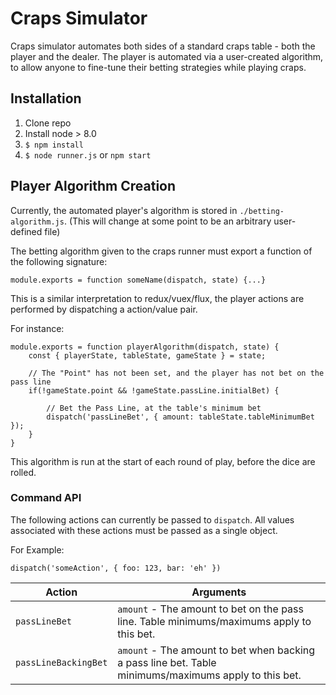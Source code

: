# Craps Simulator

Craps simulator automates both sides of a standard craps table - both the player and the dealer. The player is automated via a user-created algorithm, to allow anyone to fine-tune their betting strategies while playing craps.

## Installation

1. Clone repo
2. Install node > 8.0
3. `$ npm install`
4. `$ node runner.js` or `npm start`

## Player Algorithm Creation

Currently, the automated player's algorithm is stored in `./betting-algorithm.js`. (This will change at some point to be an arbitrary user-defined file)

The betting algorithm given to the craps runner must export a function of the following signature:
```
module.exports = function someName(dispatch, state) {...}
```
This is a similar interpretation to redux/vuex/flux, the player actions are performed by dispatching a action/value pair.

For instance:

```
module.exports = function playerAlgorithm(dispatch, state) {
    const { playerState, tableState, gameState } = state;

    // The "Point" has not been set, and the player has not bet on the pass line
    if(!gameState.point && !gameState.passLine.initialBet) {

        // Bet the Pass Line, at the table's minimum bet
        dispatch('passLineBet', { amount: tableState.tableMinimumBet });
    }
}
```

This algorithm is run at the start of each round of play, before the dice are rolled.

### Command API
The following actions can currently be passed to `dispatch`. All values associated with these actions must be passed as a single object.

For Example:

 `dispatch('someAction', { foo: 123, bar: 'eh' })`

| Action | Arguments |
|--------|-----------|
| `passLineBet`| `amount` - The amount to bet on the pass line. Table minimums/maximums apply to this bet.|
| `passLineBackingBet` | `amount` - The amount to bet when backing a pass line bet. Table minimums/maximums apply to this bet.
